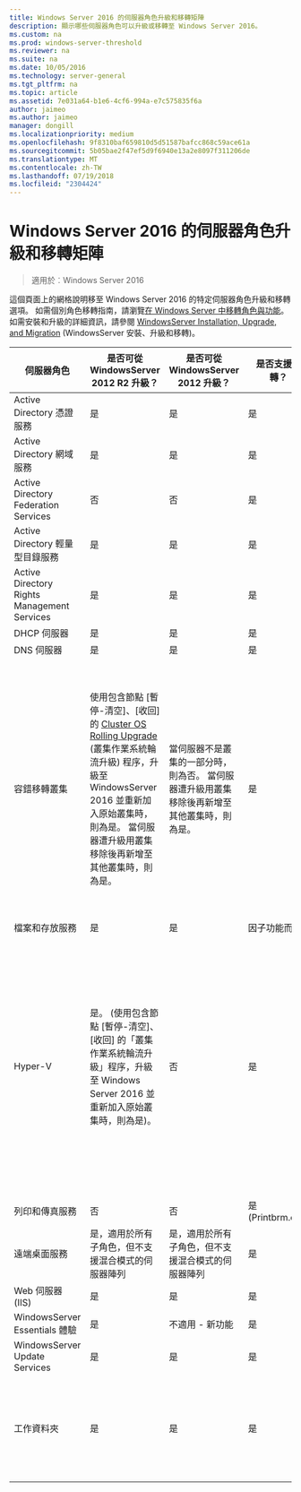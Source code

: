```yaml
---
title: Windows Server 2016 的伺服器角色升級和移轉矩陣
description: 顯示哪些伺服器角色可以升級或移轉至 Windows Server 2016。
ms.custom: na
ms.prod: windows-server-threshold
ms.reviewer: na
ms.suite: na
ms.date: 10/05/2016
ms.technology: server-general
ms.tgt_pltfrm: na
ms.topic: article
ms.assetid: 7e031a64-b1e6-4cf6-994a-e7c575835f6a
author: jaimeo
ms.author: jaimeo
manager: dongill
ms.localizationpriority: medium
ms.openlocfilehash: 9f8310baf659810d5d51587bafcc868c59ace61a
ms.sourcegitcommit: 5b05bae2f47ef5d9f6940e13a2e8097f311206de
ms.translationtype: MT
ms.contentlocale: zh-TW
ms.lasthandoff: 07/19/2018
ms.locfileid: "2304424"
---
```

# <a name="server-role-upgrade-and-migration-matrix-for-windows-server-2016"></a>Windows Server 2016 的伺服器角色升級和移轉矩陣

>適用於︰Windows Server 2016

這個頁面上的網格說明移至 Windows Server 2016 的特定伺服器角色升級和移轉選項。 如需個別角色移轉指南，請瀏覽[在 Windows Server 中移轉角色與功能](https://docs.microsoft.com/windows-server/get-started/migrate-roles-and-features)。 如需安裝和升級的詳細資訊，請參閱 [WindowsServer Installation, Upgrade, and Migration](https://docs.microsoft.com/windows-server/get-started/installation-and-upgrade) (WindowsServer 安裝、升級和移轉)。

|伺服器角色|是否可從 WindowsServer 2012 R2 升級？|是否可從 WindowsServer 2012 升級？|是否支援移轉？|是否可以在不停機的情況下完成移轉？|  
|-------------------|----------|--------------|--------------|----------|  
|Active Directory 憑證服務| 是|    是|    是|    否|
|Active Directory 網域服務|  是|    是|    是|    是|
|Active Directory Federation Services|  否| 否| 是|    否 (不需要新增節點至伺服器陣列)|
|Active Directory 輕量型目錄服務|   是|    是|    是|    是|
|Active Directory Rights Management Services|   是|    是|    是|    否|
|DHCP 伺服器|   是|    是|    是|    是|
|DNS 伺服器|    是|    是|    是|    否|
|容錯移轉叢集|使用包含節點 [暫停-清空]、[收回] 的 [Cluster OS Rolling Upgrade](https://technet.microsoft.com/windows-server-docs/failover-clustering/cluster-operating-system-rolling-upgrade) (叢集作業系統輪流升級) 程序，升級至 WindowsServer 2016 並重新加入原始叢集時，則為是。 當伺服器遭升級用叢集移除後再新增至其他叢集時，則為是。|當伺服器不是叢集的一部分時，則為否。 當伺服器遭升級用叢集移除後再新增至其他叢集時，則為是。  |是|若是 WindowsServer 2012 容錯移轉叢集，則為否。 若是含 Hyper-V VM 的 WindowsServer 2012 R2 容錯移轉叢集，或執行向外延展檔案伺服器角色的 WindowsServer 2012 R2 容錯移轉叢集，則為是。 請參閱 [Cluster OS Rolling Upgrade](https://technet.microsoft.com/windows-server-docs/failover-clustering/cluster-operating-system-rolling-upgrade) (叢集作業系統輪流升級)。|
|檔案和存放服務| 是|    是|    因子功能而異|  否|
|Hyper-V| 是。 (使用包含節點 [暫停-清空]、[收回] 的「叢集作業系統輪流升級」程序，升級至 Windows Server 2016 並重新加入原始叢集時，則為是)。|  否|   是|  若是 WindowsServer 2012 容錯移轉叢集，則為否。 若是含 Hyper-V VM 的 WindowsServer 2012 R2 容錯移轉叢集，或執行向外延展檔案伺服器角色的 WindowsServer 2012 R2 容錯移轉叢集，則為是。 請參閱 [Cluster OS Rolling Upgrade](https://technet.microsoft.com/windows-server-docs/failover-clustering/cluster-operating-system-rolling-upgrade) (叢集作業系統輪流升級)。| 
|列印和傳真服務|    否| 否| 是 (Printbrm.exe)| 否|
|遠端桌面服務|   是，適用於所有子角色，但不支援混合模式的伺服器陣列|   是，適用於所有子角色，但不支援混合模式的伺服器陣列|   是|    否|
|Web 伺服器 (IIS)|  是|    是|    是|    否|
|WindowsServer Essentials 體驗|  是|    不適用 - 新功能|  是|    否|
|WindowsServer Update Services|    是|    是|    是|    否|
|工作資料夾|  是|    是|    是|    是，使用 [Cluster OS Rolling Upgrade](https://technet.microsoft.com/windows-server-docs/failover-clustering/cluster-operating-system-rolling-upgrade) (叢集作業系統輪流升級) 時從 WS 2012 R2 叢集進行。|


